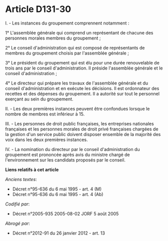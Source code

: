 # Article D131-30

I. - Les instances du groupement comprennent notamment :

1° L'assemblée générale qui comprend un représentant de chacune des personnes morales membres du groupement ;

2° Le conseil d'administration qui est composé de représentants de membres du groupement choisis par l'assemblée générale ;

3° Le président du groupement qui est élu pour une durée renouvelable de trois ans par le conseil d'administration. Il
préside l'assemblée générale et le conseil d'administration ;

4° Le directeur qui prépare les travaux de l'assemblée générale et du conseil d'administration et en exécute les décisions.
Il est ordonnateur des recettes et des dépenses du groupement. Il a autorité sur tout le personnel exerçant au sein du
groupement.

II. - Les deux premières instances peuvent être confondues lorsque le nombre de membres est inférieur à 15.

III. - Les personnes de droit public françaises, les entreprises nationales françaises et les personnes morales de droit
privé françaises chargées de la gestion d'un service public doivent disposer ensemble de la majorité des voix dans les deux
premières instances.

IV. - La nomination du directeur par le conseil d'administration du groupement est prononcée après avis du ministre chargé de
l'environnement sur les candidats proposés par le conseil.

**Liens relatifs à cet article**

_Anciens textes_:

  - Décret n°95-636 du 6 mai 1995 - art. 4 (M)
  - Décret n°95-636 du 6 mai 1995 - art. 4 (Ab)

_Codifié par_:

  - Décret n°2005-935 2005-08-02 JORF 5 août 2005

_Abrogé par_:

  - Décret n°2012-91 du 26 janvier 2012 - art. 13
